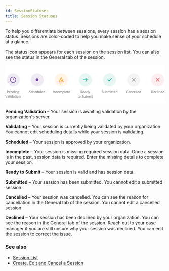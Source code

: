 ```yaml
---
id: SessionStatuses
title: Session Statuses
---
```

To help you differentiate between sessions, every session has a session status. Sessions are color-coded to help you make sense of your schedule at a glance. 

The status icon appears for each session on the session list. You can also see the status in the General tab of the session.

<img src="/img/SessionStatuses.png" width="600" />

**Pending Validation** – Your session is awaiting validation by the organization's server.

**Validating** – Your session is currently being validated by your organization. You cannot edit scheduling details while your session is validating.

**Scheduled** – Your session is approved by your organization.

**Incomplete** – Your session is missing required session data. Once a session is in the past, session data is required. Enter the missing details to complete your session.

**Ready to Submit** – Your session is valid and has session data.

**Submitted** – Your session has been submitted. You cannot edit a submitted session.

**Cancelled** – Your session was cancelled. You can see the reason for cancellation in the General tab of the session. You cannot edit a cancelled session.

**Declined** – Your session has been declined by your organization. You can see the reason in the General tab of the session. Reach out to your case manager if you are still unsure why your session was declined. You can edit the session to correct the issue.

### See also
- [Session List](Session/SessionList.md)
- [Create, Edit and Cancel a Session](Session/CreateEditCancelSession.md)